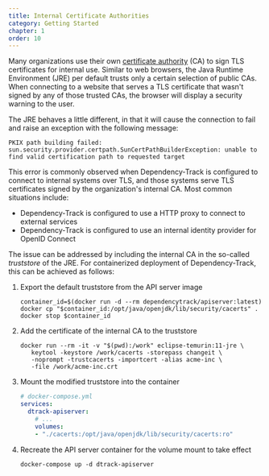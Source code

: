 ```yaml
---
title: Internal Certificate Authorities
category: Getting Started
chapter: 1
order: 10
---
```


Many organizations use their own [certificate authority](https://en.wikipedia.org/wiki/Certificate_authority) (CA) to 
sign TLS certificates for internal use. Similar to web browsers, the Java Runtime Environment (JRE) per default trusts 
only a certain selection of public CAs. When connecting to a website that serves a TLS certificate that wasn't signed 
by any of those trusted CAs, the browser will display a security warning to the user. 

The JRE behaves a little different, in that it will cause the connection to fail and raise an exception with the 
following message:

```
PKIX path building failed: sun.security.provider.certpath.SunCertPathBuilderException: unable to find valid certification path to requested target
```

This error is commonly observed when Dependency-Track is configured to connect to internal systems over TLS,
and those systems serve TLS certificates signed by the organization's internal CA. Most common situations include:

* Dependency-Track is configured to use a HTTP proxy to connect to external services
* Dependency-Track is configured to use an internal identity provider for OpenID Connect

The issue can be addressed by including the internal CA in the so-called *truststore* of the JRE.
For containerized deployment of Dependency-Track, this can be achieved as follows:

1. Export the default truststore from the API server image
   ```shell
   container_id=$(docker run -d --rm dependencytrack/apiserver:latest)
   docker cp "$container_id:/opt/java/openjdk/lib/security/cacerts" .
   docker stop $container_id
   ```

2. Add the certificate of the internal CA to the truststore
   ```shell
   docker run --rm -it -v "$(pwd):/work" eclipse-temurin:11-jre \
      keytool -keystore /work/cacerts -storepass changeit \
      -noprompt -trustcacerts -importcert -alias acme-inc \
      -file /work/acme-inc.crt
   ```

3. Mount the modified truststore into the container
   ```yaml
   # docker-compose.yml
   services:
     dtrack-apiserver:
       # ...
       volumes:
       - "./cacerts:/opt/java/openjdk/lib/security/cacerts:ro"
   ```

4. Recreate the API server container for the volume mount to take effect
   ```shell
   docker-compose up -d dtrack-apiserver
   ```
